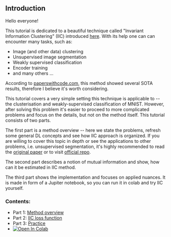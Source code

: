 ## Introduction

Hello everyone!

This tutorial is dedicated to  a beautiful technique called "Invariant Information Clustering" (IIC) introduced [here](https://arxiv.org/abs/1807.06653). With its help one can can encounter many tasks, such as:


* Image (and other data) clustering
* Unsupervised image segmentation
* Weakly supervised classification
* Encoder training
* and many others ...

According to [paperswithcode.com](https://paperswithcode.com/paper/invariant-information-distillation-for), this method showed several SOTA results, therefore I believe it's worth considering.


This tutorial covers a very simple setting this technique is applicable to -- the clusterisation and weakly-supervised classification of MNIST. However, after solving this problem  it's  easier to proceed to more complicated problems and focus on the details, but not on the method itself. This tutorial consists of two parts.

The first part is a method overview -- here we state the problems, refresh some general DL concepts and see how IIC approach is organized. If you are willing to cover this topic in depth or see the applications to other problems, i.e. unsupervised segmentation, it's highly recommended to read the [original paper](https://arxiv.org/abs/1807.06653) or to visit [official repo](https://github.com/xu-ji/IIC).

The second part describes a notion of mutual information and show, how can it be estimated in IIC method.

The third part shows the implementation and focuses on applied nuances. It is made in form of a Jupiter notebook, so you can run it in colab and try IIC yourself.

### Contents:

* Part 1: [Method overview](https://github.com/vandedok/IIC_tutorial/blob/master/tutorial/part_1.md)
* Part 2: [IIC loss function](https://github.com/vandedok/IIC_tutorial/blob/master/tutorial/part_2.ipynb)
* Part 3: [Practice](https://github.com/vandedok/IIC_tutorial/blob/master/tutorial/part_3.ipynb)
*  [![Open In Colab](https://colab.research.google.com/assets/colab-badge.svg)](https://colab.research.google.com/github/vandedok/IIC_tutorial/blob/master/tutorial/part_3.ipynb)
